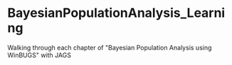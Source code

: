 # BayesianPopulationAnalysis_Learning
Walking through each chapter of "Bayesian Population Analysis using WinBUGS" with JAGS
